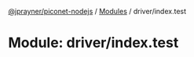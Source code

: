 [@jprayner/piconet-nodejs](../README.md) / [Modules](../modules.md) / driver/index.test

# Module: driver/index.test
